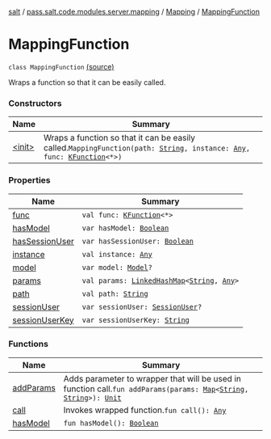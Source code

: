 [salt](../../../index.md) / [pass.salt.code.modules.server.mapping](../../index.md) / [Mapping](../index.md) / [MappingFunction](./index.md)

# MappingFunction

`class MappingFunction` [(source)](https://github.com/kurbaniec-tgm/salt/tree/master/code/modules/server/mapping/Mapping.kt#L40)

Wraps a function so that it can be easily called.

### Constructors

| Name | Summary |
|---|---|
| [&lt;init&gt;](-init-.md) | Wraps a function so that it can be easily called.`MappingFunction(path: `[`String`](https://kotlinlang.org/api/latest/jvm/stdlib/kotlin/-string/index.html)`, instance: `[`Any`](https://kotlinlang.org/api/latest/jvm/stdlib/kotlin/-any/index.html)`, func: `[`KFunction`](https://kotlinlang.org/api/latest/jvm/stdlib/kotlin.reflect/-k-function/index.html)`<*>)` |

### Properties

| Name | Summary |
|---|---|
| [func](func.md) | `val func: `[`KFunction`](https://kotlinlang.org/api/latest/jvm/stdlib/kotlin.reflect/-k-function/index.html)`<*>` |
| [hasModel](has-model.md) | `var hasModel: `[`Boolean`](https://kotlinlang.org/api/latest/jvm/stdlib/kotlin/-boolean/index.html) |
| [hasSessionUser](has-session-user.md) | `var hasSessionUser: `[`Boolean`](https://kotlinlang.org/api/latest/jvm/stdlib/kotlin/-boolean/index.html) |
| [instance](instance.md) | `val instance: `[`Any`](https://kotlinlang.org/api/latest/jvm/stdlib/kotlin/-any/index.html) |
| [model](model.md) | `var model: `[`Model`](../../../pass.salt.code.modules.server.webparse/-model/index.md)`?` |
| [params](params.md) | `val params: `[`LinkedHashMap`](https://kotlinlang.org/api/latest/jvm/stdlib/kotlin.collections/-linked-hash-map/index.html)`<`[`String`](https://kotlinlang.org/api/latest/jvm/stdlib/kotlin/-string/index.html)`, `[`Any`](https://kotlinlang.org/api/latest/jvm/stdlib/kotlin/-any/index.html)`>` |
| [path](path.md) | `val path: `[`String`](https://kotlinlang.org/api/latest/jvm/stdlib/kotlin/-string/index.html) |
| [sessionUser](session-user.md) | `var sessionUser: `[`SessionUser`](../../../pass.salt.code.modules.server.security/-session-user/index.md)`?` |
| [sessionUserKey](session-user-key.md) | `var sessionUserKey: `[`String`](https://kotlinlang.org/api/latest/jvm/stdlib/kotlin/-string/index.html) |

### Functions

| Name | Summary |
|---|---|
| [addParams](add-params.md) | Adds parameter to wrapper that will be used in function call.`fun addParams(params: `[`Map`](https://kotlinlang.org/api/latest/jvm/stdlib/kotlin.collections/-map/index.html)`<`[`String`](https://kotlinlang.org/api/latest/jvm/stdlib/kotlin/-string/index.html)`, `[`String`](https://kotlinlang.org/api/latest/jvm/stdlib/kotlin/-string/index.html)`>): `[`Unit`](https://kotlinlang.org/api/latest/jvm/stdlib/kotlin/-unit/index.html) |
| [call](call.md) | Invokes wrapped function.`fun call(): `[`Any`](https://kotlinlang.org/api/latest/jvm/stdlib/kotlin/-any/index.html) |
| [hasModel](has-model.md) | `fun hasModel(): `[`Boolean`](https://kotlinlang.org/api/latest/jvm/stdlib/kotlin/-boolean/index.html) |
